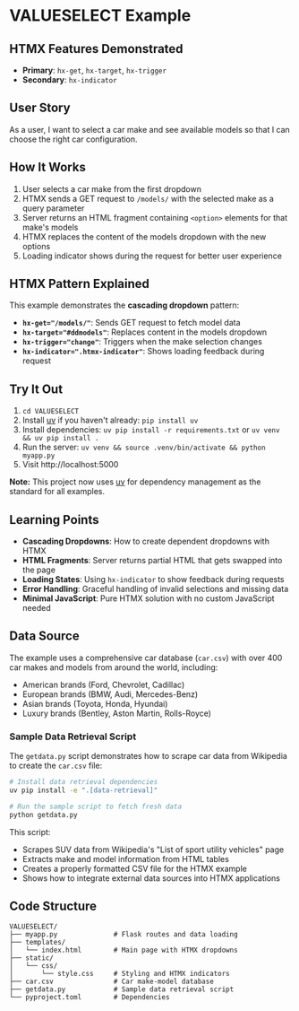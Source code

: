 # VALUESELECT Example

## HTMX Features Demonstrated
- **Primary**: `hx-get`, `hx-target`, `hx-trigger`
- **Secondary**: `hx-indicator`

## User Story
As a user, I want to select a car make and see available models so that I can choose the right car configuration.

## How It Works
1. User selects a car make from the first dropdown
2. HTMX sends a GET request to `/models/` with the selected make as a query parameter
3. Server returns an HTML fragment containing `<option>` elements for that make's models
4. HTMX replaces the content of the models dropdown with the new options
5. Loading indicator shows during the request for better user experience

## HTMX Pattern Explained
This example demonstrates the **cascading dropdown** pattern:
- **`hx-get="/models/"`**: Sends GET request to fetch model data
- **`hx-target="#ddmodels"`**: Replaces content in the models dropdown
- **`hx-trigger="change"`**: Triggers when the make selection changes
- **`hx-indicator=".htmx-indicator"`**: Shows loading feedback during request

## Try It Out
1. `cd VALUESELECT`
2. Install [uv](https://github.com/astral-sh/uv) if you haven't already: `pip install uv`
3. Install dependencies: `uv pip install -r requirements.txt` or `uv venv && uv pip install .`
4. Run the server: `uv venv && source .venv/bin/activate && python myapp.py`
5. Visit http://localhost:5000

**Note:** This project now uses [uv](https://github.com/astral-sh/uv) for dependency management as the standard for all examples.

## Learning Points
- **Cascading Dropdowns**: How to create dependent dropdowns with HTMX
- **HTML Fragments**: Server returns partial HTML that gets swapped into the page
- **Loading States**: Using `hx-indicator` to show feedback during requests
- **Error Handling**: Graceful handling of invalid selections and missing data
- **Minimal JavaScript**: Pure HTMX solution with no custom JavaScript needed

## Data Source
The example uses a comprehensive car database (`car.csv`) with over 400 car makes and models from around the world, including:
- American brands (Ford, Chevrolet, Cadillac)
- European brands (BMW, Audi, Mercedes-Benz)
- Asian brands (Toyota, Honda, Hyundai)
- Luxury brands (Bentley, Aston Martin, Rolls-Royce)

### Sample Data Retrieval Script
The `getdata.py` script demonstrates how to scrape car data from Wikipedia to create the `car.csv` file:

```bash
# Install data retrieval dependencies
uv pip install -e ".[data-retrieval]"

# Run the sample script to fetch fresh data
python getdata.py
```

This script:
- Scrapes SUV data from Wikipedia's "List of sport utility vehicles" page
- Extracts make and model information from HTML tables
- Creates a properly formatted CSV file for the HTMX example
- Shows how to integrate external data sources into HTMX applications

## Code Structure
```
VALUESELECT/
├── myapp.py              # Flask routes and data loading
├── templates/
│   └── index.html        # Main page with HTMX dropdowns
├── static/
│   └── css/
│       └── style.css     # Styling and HTMX indicators
├── car.csv               # Car make-model database
├── getdata.py            # Sample data retrieval script
└── pyproject.toml        # Dependencies
``` 